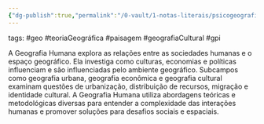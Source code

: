 ```yaml
---
{"dg-publish":true,"permalink":"/0-vault/1-notas-literais/psicogeografia/geografia-humana/","tags":["geo","teoriaGeográfica","paisagem","geografiaCultural","gpi"],"dgHomeLink":true,"dgShowLocalGraph":true,"dgShowFileTree":true,"dgEnableSearch":true}
---
```


tags: #geo #teoriaGeográfica #paisagem #geografiaCultural #gpi

A Geografia Humana explora as relações entre as sociedades humanas e o espaço geográfico. Ela investiga como culturas, economias e políticas influenciam e são influenciadas pelo ambiente geográfico. Subcampos como geografia urbana, geografia econômica e geografia cultural examinam questões de urbanização, distribuição de recursos, migração e identidade cultural. A Geografia Humana utiliza abordagens teóricas e metodológicas diversas para entender a complexidade das interações humanas e promover soluções para desafios sociais e espaciais.